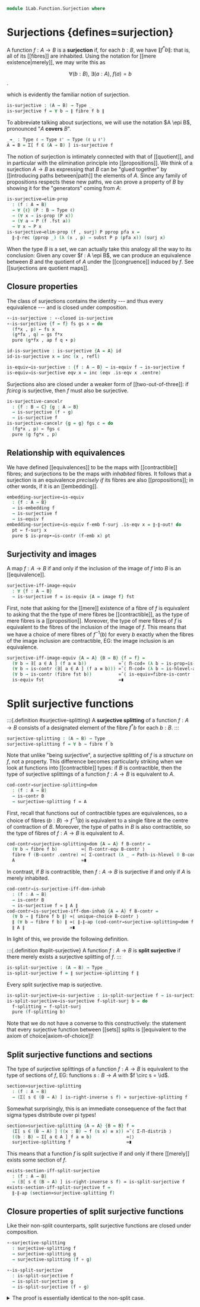 <!--
```agda
open import 1Lab.Function.Embedding
open import 1Lab.Reflection.HLevel
open import 1Lab.HLevel.Closure
open import 1Lab.Truncation
open import 1Lab.Type.Sigma
open import 1Lab.Univalence
open import 1Lab.Inductive
open import 1Lab.Type.Pi
open import 1Lab.HLevel
open import 1Lab.Equiv
open import 1Lab.Path
open import 1Lab.Type

open import Meta.Idiom
open import Meta.Bind
```
-->

```agda
module 1Lab.Function.Surjection where
```

<!--
```agda
private variable
  ℓ ℓ' ℓ'' : Level
  A B C : Type ℓ
  P Q : A → Type ℓ'
  f g : A → B
```
-->

# Surjections {defines=surjection}

A function $f : A \to B$ is a **surjection** if, for each $b : B$, we
have $\| f^*b \|$: that is, all of its [[fibres]] are inhabited. Using
the notation for [[mere existence|merely]], we may write this as

$$
\forall (b : B),\ \exists (a : A),\ f(a) = b
$$.

which is evidently the familiar notion of surjection.

```agda
is-surjective : (A → B) → Type _
is-surjective f = ∀ b → ∥ fibre f b ∥
```

To abbreviate talking about surjections, we will use the notation $A
\epi B$, pronounced "$A$ **covers** $B$".

```agda
_↠_ : Type ℓ → Type ℓ' → Type (ℓ ⊔ ℓ')
A ↠ B = Σ[ f ∈ (A → B) ] is-surjective f
```

The notion of surjection is intimately connected with that of
[[quotient]], and in particular with the elimination principle into
[[propositions]]. We think of a surjection $A \to B$ as expressing that $B$
can be "glued together" by [[introducing paths between|path]] the
elements of $A$. Since any family of propositions respects these new
paths, we can prove a property of $B$ by showing it for the "generators"
coming from $A$:

```agda
is-surjective→elim-prop
  : (f : A ↠ B)
  → ∀ {ℓ} (P : B → Type ℓ)
  → (∀ x → is-prop (P x))
  → (∀ a → P (f .fst a))
  → ∀ x → P x
is-surjective→elim-prop (f , surj) P pprop pfa x =
  ∥-∥-rec (pprop _) (λ (x , p) → subst P p (pfa x)) (surj x)
```

When the type $B$ is a set, we can actually take this analogy all the
way to its conclusion: Given any cover $f : A \epi B$, we can produce an
equivalence between $B$ and the quotient of $A$ under the [[congruence]]
induced by $f$. See [[surjections are quotient maps]].

## Closure properties

The class of surjections contains the identity --- and thus every
equivalence --- and is closed under composition.

```agda
∘-is-surjective : ∘-closed is-surjective
∘-is-surjective {f = f} fs gs x = do
  (f*x , p) ← fs x
  (g*fx , q) ← gs f*x
  pure (g*fx , ap f q ∙ p)

id-is-surjective : is-surjective {A = A} id
id-is-surjective x = inc (x , refl)

is-equiv→is-surjective : {f : A → B} → is-equiv f → is-surjective f
is-equiv→is-surjective eqv x = inc (eqv .is-eqv x .centre)
```

Surjections also are closed under a weaker form of [[two-out-of-three]]:
if $f circ g$ is surjective, then $f$ must also be surjective.

```agda
is-surjective-cancelr
  : {f : B → C} {g : A → B}
  → is-surjective (f ∘ g)
  → is-surjective f
is-surjective-cancelr {g = g} fgs c = do
  (fg*x , p) ← fgs c
  pure (g fg*x , p)
```

<!--
```agda
Equiv→Cover : A ≃ B → A ↠ B
Equiv→Cover f = f .fst , is-equiv→is-surjective (f .snd)
```
-->

## Relationship with equivalences

We have defined [[equivalences]] to be the maps with [[contractible]]
fibres; and surjections to be the maps with _inhabited_ fibres. It
follows that a surjection is an equivalence _precisely if_ its fibres
are also [[propositions]]; in other words, if it is an [[embedding]].

```agda
embedding-surjective→is-equiv
  : {f : A → B}
  → is-embedding f
  → is-surjective f
  → is-equiv f
embedding-surjective→is-equiv f-emb f-surj .is-eqv x = ∥-∥-out! do
  pt ← f-surj x
  pure $ is-prop∙→is-contr (f-emb x) pt
```

<!--
```agda
injective-surjective→is-equiv
  : {f : A → B}
  → is-set B
  → injective f
  → is-surjective f
  → is-equiv f
injective-surjective→is-equiv b-set f-inj =
  embedding-surjective→is-equiv (injective→is-embedding b-set _ f-inj)

injective-surjective→is-equiv!
  : {f : A → B} ⦃ b-set : H-Level B 2 ⦄
  → injective f
  → is-surjective f
  → is-equiv f
injective-surjective→is-equiv! =
  injective-surjective→is-equiv (hlevel 2)
```
-->

## Surjectivity and images

A map $f : A \to B$ if and only if the inclusion of the image of $f$ into $B$
is an [[equivalence]].

```agda
surjective-iff-image-equiv
  : ∀ {f : A → B}
  → is-surjective f ≃ is-equiv {A = image f} fst
```

First, note that asking for the [[mere]] existence of a fibre of $f$
is equivalent to asking that the the type of mere fibres be [[contractible]],
as the type of mere fibres is a [[proposition]]. Moreover, the type
of mere fibres of $f$ is equivalent to the fibres of the inclusion of
the image of $f$. This means that we have a choice of mere fibres
of $f^{-1}(b)$ for every $b$ exactly when the fibres of the image inclusion
are contractible, EG: the image inclusion is an equivalence.

```agda
surjective-iff-image-equiv {A = A} {B = B} {f = f} =
  (∀ b → ∃[ a ∈ A ] (f a ≡ b))            ≃˘⟨ Π-cod≃ (λ b → is-prop→is-contr-iff-inhabited (hlevel 1)) ⟩
  (∀ b → is-contr (∃[ a ∈ A ] (f a ≡ b))) ≃˘⟨ Π-cod≃ (λ b → is-hlevel-ap 0 (Fibre-equiv _ _)) ⟩
  (∀ b → is-contr (fibre fst b))          ≃˘⟨ is-equiv≃fibre-is-contr ⟩
  is-equiv fst                            ≃∎
```

# Split surjective functions

:::{.definition #surjective-splitting}
A **surjective splitting** of a function $f : A \to B$ consists of a designated
element of the fibre $f^*b$ for each $b : B$.
:::

```agda
surjective-splitting : (A → B) → Type _
surjective-splitting f = ∀ b → fibre f b
```

Note that unlike "being surjective", a surjective splitting of $f$ is a *structure*
on $f$, not a property. This difference becomes particularly striking when we
look at functions into [[contractible]] types: if $B$ is contractible,
then the type of surjective splittings of a function $f : A \to B$ is equivalent to $A$.

```agda
cod-contr→surjective-splitting≃dom
  : (f : A → B)
  → is-contr B
  → surjective-splitting f ≃ A
```

First, recall that functions out of contractible types are equivalences, so
a choice of fibres $(b : B) \to f^{-1}(b)$ is equivalent to a single fibre
at the centre of contraction of $B$. Moreover, the type of paths in $B$ is
also contractible, so the type of fibres of $f : A \to B$ is equivalent to $A$.

```agda
cod-contr→surjective-splitting≃dom {A = A} f B-contr =
  (∀ b → fibre f b)         ≃⟨ Π-contr-eqv B-contr ⟩
  fibre f (B-contr .centre) ≃⟨ Σ-contract (λ _ → Path-is-hlevel 0 B-contr) ⟩
  A                         ≃∎
```

In contrast, if $B$ is contractible, then $f : A \to B$ is surjective if and only
if $A$ is merely inhabited.

```agda
cod-contr→is-surjective-iff-dom-inhab
  : (f : A → B)
  → is-contr B
  → is-surjective f ≃ ∥ A ∥
cod-contr→is-surjective-iff-dom-inhab {A = A} f B-contr =
  (∀ b → ∥ fibre f b ∥) ≃⟨ unique-choice B-contr ⟩
  ∥ (∀ b → fibre f b) ∥ ≃⟨ ∥-∥-ap (cod-contr→surjective-splitting≃dom f B-contr) ⟩
  ∥ A ∥                 ≃∎
```

In light of this, we provide the following definition.

:::{.definition #split-surjective}
A function $f : A \to B$ is **split surjective** if there merely exists a
surjective splitting of $f$.
:::

```agda
is-split-surjective : (A → B) → Type _
is-split-surjective f = ∥ surjective-splitting f ∥
```

Every split surjective map is surjective.

```agda
is-split-surjective→is-surjective : is-split-surjective f → is-surjective f
is-split-surjective→is-surjective f-split-surj b = do
  f-splitting ← f-split-surj
  pure (f-splitting b)
```

Note that we do not have a converse to this constructively: the statement that
every surjective function between [[sets]] splits is [[equivalent to the axiom of choice|axiom-of-choice]]!


## Split surjective functions and sections

The type of surjective splittings of a function $f : A \to B$ is equivalent
to the type of sections of $f$, EG: functions $s : B \to A$ with $f \circ s = \id$.

```agda
section≃surjective-splitting
  : (f : A → B)
  → (Σ[ s ∈ (B → A) ] is-right-inverse s f) ≃ surjective-splitting f
```

Somewhat surprisingly, this is an immediate consequence of the fact that
sigma types distribute over pi types!

```agda
section≃surjective-splitting {A = A} {B = B} f =
  (Σ[ s ∈ (B → A) ] ((x : B) → f (s x) ≡ x)) ≃˘⟨ Σ-Π-distrib ⟩
  ((b : B) → Σ[ a ∈ A ] f a ≡ b)             ≃⟨⟩
  surjective-splitting f                     ≃∎
```

This means that a function $f$ is split surjective if and only if there
[[merely]] exists some section of $f$.

```agda
exists-section-iff-split-surjective
  : (f : A → B)
  → (∃[ s ∈ (B → A) ] is-right-inverse s f) ≃ is-split-surjective f
exists-section-iff-split-surjective f =
  ∥-∥-ap (section≃surjective-splitting f)
```

## Closure properties of split surjective functions

Like their non-split counterparts, split surjective functions are closed under composition.

```agda
∘-surjective-splitting
  : surjective-splitting f
  → surjective-splitting g
  → surjective-splitting (f ∘ g)

∘-is-split-surjective
  : is-split-surjective f
  → is-split-surjective g
  → is-split-surjective (f ∘ g)
```

<details>
<summary> The proof is essentially identical to the non-split case.
</summary>
```agda
∘-surjective-splitting {f = f} f-split g-split c =
  let (f*c , p) = f-split c
      (g*f*c , q) = g-split f*c
  in g*f*c , ap f q ∙ p

∘-is-split-surjective fs gs = ⦇ ∘-surjective-splitting fs gs ⦈

```
</details>

Every equivalence can be equipped with a surjective splitting, and
is thus split surjective.

```agda
is-equiv→surjective-splitting
  : is-equiv f
  → surjective-splitting f

is-equiv→is-split-surjective
  : is-equiv f
  → is-split-surjective f
```

This follows immediately from the definition of equivalences: if the
type of fibres is contractible, then we can pluck the fibre we need
out of the centre of contraction!

```agda
is-equiv→surjective-splitting f-equiv b =
  f-equiv .is-eqv b .centre

is-equiv→is-split-surjective f-equiv =
  pure (is-equiv→surjective-splitting f-equiv)
```

Split surjective functions also satisfy left two-out-of-three.

```agda
surjective-splitting-cancelr
  : surjective-splitting (f ∘ g)
  → surjective-splitting f

is-split-surjective-cancelr
  : is-split-surjective (f ∘ g)
  → is-split-surjective f
```

<details>
<summary>These proofs are also essentially identical to the non-split versions.
</summary>
```agda
surjective-splitting-cancelr {g = g} fg-split c =
  let (fg*c , p) = fg-split c
  in g fg*c , p

is-split-surjective-cancelr fg-split =
  map surjective-splitting-cancelr fg-split
```
</details>

A function is an equivalence if and only if it is a split-surjective
[[embedding]].

```agda
embedding-split-surjective≃is-equiv
  : {f : A → B}
  → (is-embedding f × is-split-surjective f) ≃ is-equiv f
embedding-split-surjective≃is-equiv {f = f} =
  prop-ext!
    (λ (f-emb , f-split-surj) →
      embedding-surjective→is-equiv
        f-emb
        (is-split-surjective→is-surjective f-split-surj))
    (λ f-equiv → is-equiv→is-embedding f-equiv , is-equiv→is-split-surjective f-equiv)
```

# Surjectivity and connectedness

If $f : A \to B$ is a function out of a [[contractible]] type $A$,
then $f$ is surjective if and only if $B$ is a [[pointed connected type]], where
the basepoint of $B$ is given by $f$ applied to the centre of contraction of $A$.

```agda
contr-dom-surjective-iff-connected-cod
  : ∀ {f : A → B}
  → (A-contr : is-contr A)
  → is-surjective f ≃ ((x : B) → ∥ x ≡ f (A-contr .centre) ∥)
```

To see this, note that the type of fibres of $f$ over $x$ is equivalent
to the type of paths $x = f(a_{bullet})$, where $a_{\bullet}$ is the centre
of contraction of $A$.

```agda
contr-dom-surjective-iff-connected-cod {A = A} {B = B} {f = f} A-contr =
  Π-cod≃ (λ b → ∥-∥-ap (Σ-contr-eqv A-contr ∙e sym-equiv))
```

This correspondence is not a coincidence: surjective maps are a special case
of a more general family of maps called [[connected maps]].
